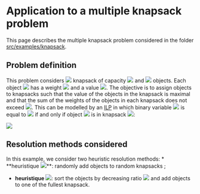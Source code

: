 # Application to a multiple knapsack problem

This page describes the multiple knapsack problem considered in the folder [src/examples/knapsack](src/examples/knapsack).

## Problem definition

This problem considers <img src="https://render.githubusercontent.com/render/math?math=m\in\mathbb N"> knapsack of capacity <img src="https://render.githubusercontent.com/render/math?math=K\in\mathbb N"> and <img src="https://render.githubusercontent.com/render/math?math=n"> objects. Each object <img src="https://render.githubusercontent.com/render/math?math=i"> has a weight <img src="https://render.githubusercontent.com/render/math?math=w_i"> and a value <img src="https://render.githubusercontent.com/render/math?math=v_i">. The objective is to assign objects to knapsacks such that the value of the objects in the knapsack is maximal and that the sum of the weights of the objects in each knapsack does not exceed <img src="https://render.githubusercontent.com/render/math?math=K">. This can be modelled by an [ILP](https://en.wikipedia.org/wiki/Integer_programming#Canonical_and_standard_form_for_ILPs) in which binary variable <img src="https://render.githubusercontent.com/render/math?math=x_{ij}"> is equal to <img src="https://render.githubusercontent.com/render/math?math=1"> if and only if object <img src="https://render.githubusercontent.com/render/math?math=i"> is in knapsack <img src="https://render.githubusercontent.com/render/math?math=j">:

<img src="https://render.githubusercontent.com/render/math?math=%5Cbegin%7Bequation%7D%0A%20%20%5Clabel%7Beq%3Apb%7D%0A%20%20(P)%5Cleft%5C%7B%0A%20%20%20%20%5Cbegin%7Barray%7D%7Blll%7D%0A%20%20%20%20%20%20%5Cmax%20%26%20%5Cdisplaystyle%5Csum_%7Bi%3D1%7D%5En%5Cdisplaystyle%5Csum_%7Bj%3D1%7D%5En%20v_%7Bij%7Dx_%7Bij%7D%26%5C%5C%0A%0A%20%20%20%20%20%20%5Cmbox%7Bs.c.%7D%20%26%20%5Cdisplaystyle%5Csum_%7Bi%3D1%7D%5En%20w_i%20x_%7Bi%2Cj%7D%20%5Cleq%20K%20%26%20j%5Cin%5C%7B1%2C%20...%2C%20m%5C%7D%5C%5C%0A%0A%20%20%20%20%20%20%20%20%20%20%20%26%20%5Cdisplaystyle%5Csum_%7Bj%3D1%7D%5Em%20x_%7Bi%2Cj%7D%20%5Cleq%201%20%26%20i%5Cin%5C%7B1%2C%20...%2C%20n%5C%7D%5C%5C%0A%20%20%20%20%20%20%26%20x_%7Bij%7D%5Cin%5C%7B0%2C%201%5C%7D%20%26%20i%5Cin%5C%7B1%2C%20...%2C%20n%5C%7D%2C~j%5Cin%5C%7B1%2C%20...%2C%20m%5C%7D%0A%20%20%20%20%5Cend%7Barray%7D%0A%5Cright.%0A%5Cend%7Bequation%7D">

## Resolution methods considered

<a name="heuristics">
</a>
In this example, we consider two heuristic resolution methods:
* **heuristique <img src="https://render.githubusercontent.com/render/math?math=(H_1)">**: randomly add objects to random knapsacks ;
  
* **heuristique <img src="https://render.githubusercontent.com/render/math?math=(H_2)">**: sort the objects by decreasing ratio <img src="https://render.githubusercontent.com/render/math?math=\frac v w">  and add objects to one of the fullest knapsack.

